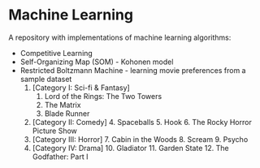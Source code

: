 # Machine Learning

A repository with implementations of machine learning algorithms:
- Competitive Learning
- Self-Organizing Map (SOM) - Kohonen model
- Restricted Boltzmann Machine - learning movie preferences from a sample dataset
	1. [Category I: Sci-fi & Fantasy]
		1. Lord of the Rings: The Two Towers
		2. The Matrix
		3. Blade Runner
	2. [Category II: Comedy]
		4. Spaceballs
		5. Hook
		6. The Rocky Horror Picture Show
	3. [Category III: Horror]
		7. Cabin in the Woods
		8. Scream
		9. Psycho
	4. [Category IV: Drama]
		10. Gladiator
		11. Garden State
		12. The Godfather: Part I


